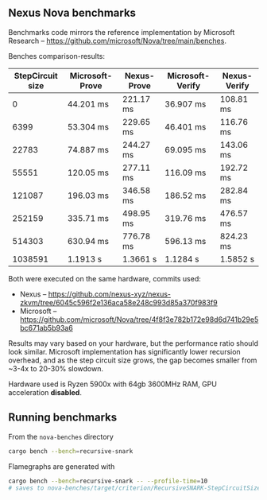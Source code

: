 ## Nexus Nova benchmarks

Benchmarks code mirrors the reference implementation by Microsoft Research – https://github.com/microsoft/Nova/tree/main/benches.

Benches comparison-results:

| StepCircuit size | Microsoft-Prove | Nexus-Prove | Microsoft-Verify| Nexus-Verify |
| ---------------- | --------------  | ----------- | --------------- | ------------ |
| 0                | 44.201 ms       | 221.17 ms   | 36.907 ms       | 108.81 ms    |
| 6399             | 53.304 ms       | 229.65 ms   | 46.401 ms       | 116.76 ms    |
| 22783            | 74.887 ms       | 244.27 ms   | 69.095 ms       | 143.06 ms    |
| 55551            | 120.05 ms       | 277.11 ms   | 116.09 ms       | 192.72 ms    |
| 121087           | 196.03 ms       | 346.58 ms   | 186.52 ms       | 282.84 ms    |
| 252159           | 335.71 ms       | 498.95 ms   | 319.76 ms       | 476.57 ms    |
| 514303           | 630.94 ms       | 776.78 ms   | 596.13 ms       | 824.23 ms    |
| 1038591          | 1.1913 s        | 1.3661 s    | 1.1284 s        | 1.5852 s     |

Both were executed on the same hardware, commits used:

- Nexus – https://github.com/nexus-xyz/nexus-zkvm/tree/6045c596f2e136aca58e248c993d85a370f983f9
- Microsoft – https://github.com/microsoft/Nova/tree/4f8f3e782b172e98d6d741b29e5bc671ab5b93a6

Results may vary based on your hardware, but the performance ratio should look similar. Microsoft implementation has significantly lower recursion overhead, and as the step circuit size grows, the gap becomes smaller from ~3-4x to 20-30% slowdown.

Hardware used is Ryzen 5900x with 64gb 3600MHz RAM, GPU acceleration **disabled**.

## Running benchmarks

From the `nova-benches` directory

```sh
cargo bench --bench=recursive-snark
```

Flamegraphs are generated with
```sh
cargo bench --bench=recursive-snark -- --profile-time=10
# saves to nova-benches/target/criterion/RecursiveSNARK-StepCircuitSize-*/[Prove/Verify]/profile/flamegraph.svg
```
